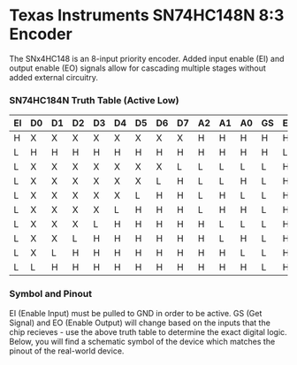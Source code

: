 # Texas Instruments SN74HC148N 8:3 Encoder

The SNx4HC148 is an 8-input priority encoder. Added input enable (EI) and output enable (EO) signals allow for cascading multiple stages without added external circuitry.

### SN74HC184N Truth Table (Active Low)
| EI | D0 | D1 | D2 | D3 | D4 | D5 | D6 | D7 | A2 | A1 | A0 | GS | EO |
| - | - | - | - | - | - | - | - | - | - | - | - | - | - |
| H | X | X | X | X | X | X | X | X | H | H | H | H | H |
| L | H | H | H | H | H | H | H | H | H | H | H | H | L |
| L | X | X | X | X | X | X | X | L | L | L | L | L | H |
| L | X | X | X | X | X | X | L | H | L | L | H | L | H |
| L | X | X | X | X | X | L | H | H | L | H | L | L | H |
| L | X | X | X | X | L | H | H | H | L | H | H | L | H |
| L | X | X | X | L | H | H | H | H | H | L | L | L | H |
| L | X | X | L | H | H | H | H | H | H | L | H | L | H |
| L | X | L | H | H | H | H | H | H | H | H | L | L | H |
| L | L | H | H | H | H | H | H | H | H | H | H | L | H |

### Symbol and Pinout
EI (Enable Input) must be pulled to GND in order to be active. GS (Get Signal) and EO (Enable Output) will change based on the inputs that the chip recieves - use the above truth table to determine the exact digital logic. Below, you will find a schematic symbol of the device which matches the pinout of the real-world device.



